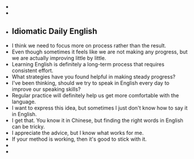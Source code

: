 -
-
- ## Idiomatic Daily English
- I think we need to focus more on process rather than the result.
- Even though sometimes it feels like we are not making any progress, but we are actually improving little by little.
- Learning English is definitely a long-term process that requires consistent effort.
- What strategies have you found helpful in making steady progress?
- I've been thinking, should we try to speak in English every day to improve our speaking skills?
- Regular practice will definitely help us get more comfortable with the language.
- I want to express this idea, but sometimes I just don't know how to say it in English.
- I get that. You know it in Chinese, but finding the right words in English can be tricky.
- I appreciate the advice, but I know what works for me.
- If your method is working, then it's good to stick with it.
-
-